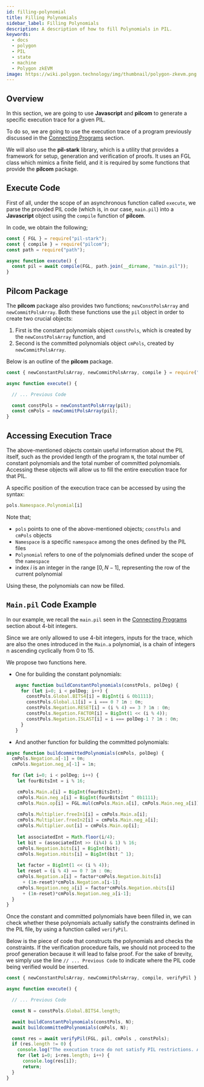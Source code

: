 ```yaml
---
id: filling-polynomial
title: Filling Polynomials
sidebar_label: Filling Polynomials
description: A description of how to fill Polynomials in PIL.
keywords:
  - docs
  - polygon
  - PIL
  - state
  - machine
  - Polygon zkEVM
image: https://wiki.polygon.technology/img/thumbnail/polygon-zkevm.png
---
```


## Overview

In this section, we are going to use **Javascript** and **pilcom** to generate a specific execution trace for a given PIL. 

To do so, we are going to use the execution trace of a program previously discussed in the [Connecting Programs](connect-programs.md) section.

We will also use the **pil-stark** library, which is a utility that provides a framework for setup, generation and verification of proofs. It uses an FGL class which mimics a finite field, and it is required by some functions that provide the **pilcom** package.

## Execute Code

First of all, under the scope of an asynchronous function called `execute`, we parse the provided PIL code (which is, in our case, `main.pil`) into a **Javascript** object using the `compile` function of **pilcom**.

In code, we obtain the following;

```js
const { FGL } = require("pil-stark"); 
const { compile } = require("pilcom"); 
const path = require("path");

async function execute() { 
  const pil = await compile(FGL, path.join(__dirname, "main.pil"));
}
```

## Pilcom Package

The **pilcom** package also provides two functions; `newConstPolsArray` and `newCommitPolsArray`. Both these functions use the `pil` object in order to create two crucial objects:

1. First is the constant polynomials object `constPols`, which is created by the `newConstPolsArray` function, and 
2. Second is the committed polynomials object `cmPols`, created by `newCommitPolsArray`.

Below is an outline of the **pilcom** package.

```js
const { newConstantPolsArray, newCommitPolsArray, compile } = require("pilcom");

async function execute() {

  // ... Previous Code

  const constPols = newConstantPolsArray(pil); 
  const cmPols = newCommitPolsArray(pil); 
}
```

## Accessing Execution Trace

The above-mentioned objects contain useful information about the PIL itself, such as the provided length of the program `N`, the total number of constant polynomials and the total number of committed polynomials. Accessing these objects will allow us to fill the entire execution trace for that PIL.

A specific position of the execution trace can be accessed by using the syntax:

```js
pols.Namespace.Polynomial[i]
```

Note that;

- `pols` points to one of the above-mentioned objects; `constPols` and `cmPols` objects
- `Namespace` is a specific `namespace` among the ones defined by the PIL files
- `Polynomial` refers to one of the polynomials defined under the scope of the `namespace`
- index $i$ is an integer in the range $[0, N − 1]$, representing the row of the current polynomial

Using these, the polynomials can now be filled.

## `Main.pil` Code Example

In our example, we recall the `main.pil` seen in the [Connecting Programs](connect-programs.md) section about $4$-bit integers.

Since we are only allowed to use $4$-bit integers, inputs for the trace, which are also the ones introduced in the $\mathtt{Main.a}$ polynomial, is a chain of integers n ascending cyclically from $0$ to $15$.

We propose two functions here.

- One for building the constant polynomials:

    ```js
    async function buildConstantPolynomials(constPols, polDeg) {
      for (let i=0; i < polDeg; i++) { 
        constPols.Global.BITS4[i] = BigInt(i & 0b1111); 
        constPols.Global.L1[i] = i === 0 ? 1n : 0n; 
        constPols.Negation.RESET[i] = (i % 4) == 3 ? 1n : 0n; 
        constPols.Negation.FACTOR[i] = BigInt(1 << (i % 4));
        constPols.Negation.ISLAST[i] = i === polDeg-1 ? 1n : 0n;
      } 
    }
    ```

- And another function for building the committed polynomials:

```js
async function buildcommittedPolynomials(cmPols, polDeg) { 
  cmPols.Negation.a[-1] = 0n;
  cmPols.Negation.neg_a[-1] = 1n; 

  for (let i=0; i < polDeg; i++) {
    let fourBitsInt = i % 16;

    cmPols.Main.a[i] = BigInt(fourBitsInt); 
    cmPols.Main.neg_a[i] = BigInt(fourBitsInt ^ 0b1111); 
    cmPols.Main.op[i] = FGL.mul(cmPols.Main.a[i], cmPols.Main.neg_a[i]);
    
    cmPols.Multiplier.freeIn1[i] = cmPols.Main.a[i]; 
    cmPols.Multiplier.freeIn2[i] = cmPols.Main.neg_a[i]; 
    cmPols.Multiplier.out[i] = cmPols.Main.op[i];
    
    let associatedInt = Math.floor(i/4); 
    let bit = (associatedInt >> (i%4) & 1) % 16; 
    cmPols.Negation.bits[i] = BigInt(bit); 
    cmPols.Negation.nbits[i] = BigInt(bit ^ 1);
    
    let factor = BigInt(1 << (i % 4)); 
    let reset = (i % 4) == 0 ? 1n : 0n; 
    cmPols.Negation.a[i] = factor*cmPols.Negation.bits[i] 
      + (1n-reset)*cmPols.Negation.a[i-1]; 
    cmPols.Negation.neg_a[i] = factor*cmPols.Negation.nbits[i] 
      + (1n-reset)*cmPols.Negation.neg_a[i-1];
  }
}
```

Once the constant and committed polynomials have been filled in, we can check whether these polynomials actually satisfy the constraints defined in the PIL file, by using a function called `verifyPil`.

Below is the piece of code that constructs the polynomials and checks the constraints. If the verification procedure fails, we should not proceed to the proof generation because it will lead to false proof. For the sake of brevity, we simply use the line ```// ... Previous Code``` to indicate where the PIL code being verified would be inserted.

```js
const { newConstantPolsArray, newCommitPolsArray, compile, verifyPil } = require("pilcom"); 

async function execute() {

  // ... Previous Code

  const N = constPols.Global.BITS4.length; 

  await buildConstantPolynomials(constPols, N); 
  await buildcommittedPolynomials(cmPols, N);

  const res = await verifyPil(FGL, pil, cmPols , constPols); 
  if (res.length != 0) {
    console.log("The execution trace do not satisfy PIL restrictions. Aborting...");
    for (let i=0; i<res.length; i++) {
      console.log(res[i]);
      return;
  }
}
```
